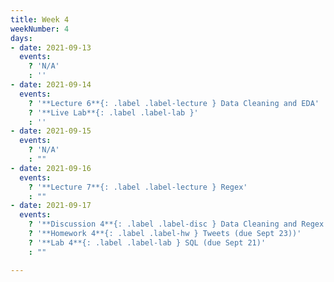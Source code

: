 ```yaml
---
title: Week 4
weekNumber: 4
days:
- date: 2021-09-13
  events:
    ? 'N/A'
    : ''
- date: 2021-09-14
  events:
    ? '**Lecture 6**{: .label .label-lecture } Data Cleaning and EDA'
    ? '**Live Lab**{: .label .label-lab }'
    : ''
- date: 2021-09-15
  events:
    ? 'N/A'
    : ""
- date: 2021-09-16
  events:
    ? '**Lecture 7**{: .label .label-lecture } Regex'
    : ""
- date: 2021-09-17
  events:
    ? '**Discussion 4**{: .label .label-disc } Data Cleaning and Regex'
    ? '**Homework 4**{: .label .label-hw } Tweets (due Sept 23))'
    ? '**Lab 4**{: .label .label-lab } SQL (due Sept 21)'
    : ""

---
```

